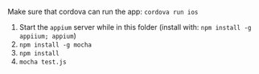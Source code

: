 Make sure that cordova can run the app: `cordova run ios`

1. Start the `appium` server while in this folder (install with: `npm install -g appiium; appium`)
2. `npm install -g mocha`
3. `npm install`
4. `mocha test.js`
